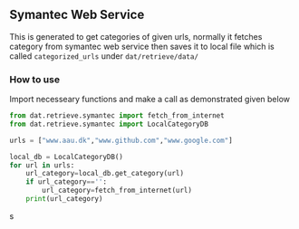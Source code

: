 ## Symantec Web Service 

This is generated to get categories of given urls, normally it fetches category from symantec web service then saves it to local file which is called `categorized_urls` under `dat/retrieve/data/`



### How to use 

Import necesseary functions and make a call as demonstrated given below 

```python
from dat.retrieve.symantec import fetch_from_internet
from dat.retrieve.symantec import LocalCategoryDB

urls = ["www.aau.dk","www.github.com","www.google.com"]

local_db = LocalCategoryDB()
for url in urls:
    url_category=local_db.get_category(url)
    if url_category=='':
        url_category=fetch_from_internet(url)
    print(url_category)

```

s
